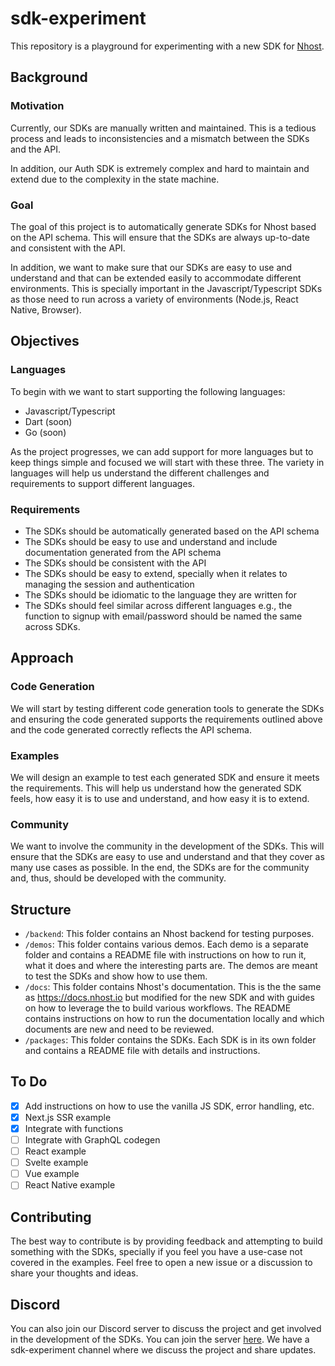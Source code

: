 # sdk-experiment

This repository is a playground for experimenting with a new SDK for [Nhost](https://nhost.io).

## Background

### Motivation

Currently, our SDKs are manually written and maintained. This is a tedious process and leads to inconsistencies and a mismatch between the SDKs and the API.

In addition, our Auth SDK is extremely complex and hard to maintain and extend due to the complexity in the state machine.

### Goal

The goal of this project is to automatically generate SDKs for Nhost based on the API schema. This will ensure that the SDKs are always up-to-date and consistent with the API.

In addition, we want to make sure that our SDKs are easy to use and understand and that can be extended easily to accommodate different environments. This is specially important in the Javascript/Typescript SDKs as those need to run across a variety of environments (Node.js, React Native, Browser).

## Objectives

### Languages

To begin with we want to start supporting the following languages:

- Javascript/Typescript
- Dart (soon)
- Go (soon)

As the project progresses, we can add support for more languages but to keep things simple and focused we will start with these three. The variety in languages will help us understand the different challenges and requirements to support different languages.

### Requirements

- The SDKs should be automatically generated based on the API schema
- The SDKs should be easy to use and understand and include documentation generated from the API schema
- The SDKs should be consistent with the API
- The SDKs should be easy to extend, specially when it relates to managing the session and authentication
- The SDKs should be idiomatic to the language they are written for
- The SDKs should feel similar across different languages e.g., the function to signup with email/password should be named the same across SDKs.

## Approach

### Code Generation

We will start by testing different code generation tools to generate the SDKs and ensuring the code generated supports the requirements outlined above and the code generated correctly reflects the API schema.

### Examples

We will design an example to test each generated SDK and ensure it meets the requirements. This will help us understand how the generated SDK feels, how easy it is to use and understand, and how easy it is to extend.

### Community

We want to involve the community in the development of the SDKs. This will ensure that the SDKs are easy to use and understand and that they cover as many use cases as possible. In the end, the SDKs are for the community and, thus, should be developed with the community.

## Structure

- `/backend`: This folder contains an Nhost backend for testing purposes.
- `/demos`: This folder contains various demos. Each demo is a separate folder and contains a README file with instructions on how to run it, what it does and where the interesting parts are. The demos are meant to test the SDKs and show how to use them.
- `/docs`: This folder contains Nhost's documentation. This is the the same as https://docs.nhost.io but modified for the new SDK and with guides on how to leverage the to build various workflows. The README contains instructions on how to run the documentation locally and which documents are new and need to be reviewed.
- `/packages`: This folder contains the SDKs. Each SDK is in its own folder and contains a README file with details and instructions.

## To Do

- [x] Add instructions on how to use the vanilla JS SDK, error handling, etc.
- [x] Next.js SSR example
- [x] Integrate with functions
- [ ] Integrate with GraphQL codegen
- [ ] React example
- [ ] Svelte example
- [ ] Vue example
- [ ] React Native example

## Contributing

The best way to contribute is by providing feedback and attempting to build something with the SDKs, specially if you feel you have a use-case not covered in the examples. Feel free to open a new issue or a discussion to share your thoughts and ideas.

## Discord

You can also join our Discord server to discuss the project and get involved in the development of the SDKs. You can join the server [here](https://discord.gg/ZUg87u5a). We have a sdk-experiment channel where we discuss the project and share updates.
